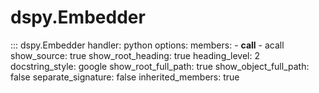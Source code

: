 # dspy.Embedder

<!-- START_API_REF -->
::: dspy.Embedder
    handler: python
    options:
        members:
            - __call__
            - acall
        show_source: true
        show_root_heading: true
        heading_level: 2
        docstring_style: google
        show_root_full_path: true
        show_object_full_path: false
        separate_signature: false
        inherited_members: true
<!-- END_API_REF -->
